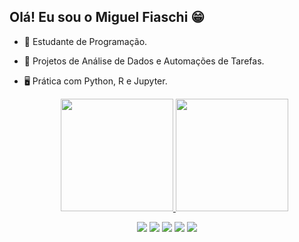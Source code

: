   ## Olá! Eu sou o Miguel Fiaschi 😁

- 🔭 Estudante de Programação.
- 🦾 Projetos de Análise de Dados e Automações de Tarefas.
- 🖥  Prática com Python, R e Jupyter.

  <div align="center">

  <a href="https://github.com/Fiascki">
    <img height="180em" src="https://github-readme-stats.vercel.app/api?username=Fiascki&show_icons=true&theme=dark&include_all_commits=true&count_private=true"/>
    <img height="180em" src="https://github-readme-stats.vercel.app/api/top-langs/?username=Fiascki&layout=compact&langs_count=16&theme=dark"/>
  </a>

</div>

<div align="center">

  <!-- Ferramentas e linguagens -->
  <img src="https://img.shields.io/badge/VsCode-0078D4?style=flat-square&logo=visualstudiocode&logoColor=white" />
  <img src="https://img.shields.io/badge/Python-3776AB?style=flat-square&logo=python&logoColor=white" />
  <img src="https://img.shields.io/badge/Jupyter-F37626?style=flat-square&logo=jupyter&logoColor=white" />
  <img src="https://img.shields.io/badge/PyCharm-000000?style=flat-square&logo=pycharm&logoColor=white" />
  <img src="https://img.shields.io/badge/R-276DC3?style=flat-square&logo=r&logoColor=white" />

</div>





          
